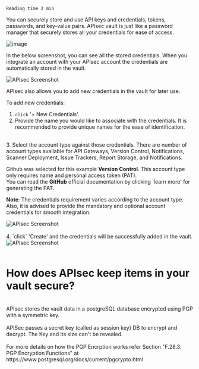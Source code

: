 `Reading time 2 min`

You can securely store and use API keys and credentials, tokens, passwords, and key-value pairs. APIsec vault is just like a password manager that securely stores all your credentials for ease of access. 

![image](https://user-images.githubusercontent.com/115025465/213296236-afaf708e-ee20-47ff-a952-467e0228fb05.png)


In the below screenshot, you can see all the stored credentials. When you integrate an account with your APIsec account the credentials are automatically stored in the vault. 

<img alt="APIsec Screenshot" src="https://user-images.githubusercontent.com/75529175/166119692-643b3dc7-b821-4eb5-8b34-fd9474db4751.png"/>

APIsec also allows you to add new credentials in the vault for later use. 

To add new credentials:

1. `click` '+ New Credentials'.
   <br>
2.  Provide the name you would like to associate with the credentials. It is recommended to provide unique names for the ease of identification. 
   <br>
3. Select the account type against those credentials. 
   There are number of account types available for API Gateways, Version Control, 
   Notifications, Scanner Deployment, Issue Trackers, Report Storage, and Notifications.
   
   Github was selected for this example **Version Control**. This account type only requires name and personal access token (PAT). <br>
   You can read the **GitHub** official documentation by clicking 'learn more' for generating the PAT. 
   
 **Note**: The credentials requirement varies according to the account type. Also, it is advised to provide the mandatory and optional account credentials for smooth integration. 

 <img alt="APIsec Screenshot" src="https://user-images.githubusercontent.com/75529175/166119695-fee13ad6-ae56-45e3-b348-8c13884f3166.png"/>
 <br>
 <br>
 4. `click` 'Create' and the credentials will be successfully added in the vault. 
   
   <img alt="APIsec Screenshot" src="https://user-images.githubusercontent.com/75529175/166119696-ff83c70a-c45a-44df-942e-7fb733e814d4.png"/>
 <br>
 <br>

# How does APIsec keep items in your vault secure?
 <br>
  APIsec stores the vault data in a postgreSQL database encrypted using PGP with a symmetric key.
 <br><br>
 APISec passes a secret key (called as session key) DB to encrypt and decrypt. The Key and its size can't be revealed.
 <br><br>
For more details on how the PGP Encrption works refer Section "F.28.3. PGP Encryption Functions" at https://www.postgresql.org/docs/current/pgcrypto.html
 
